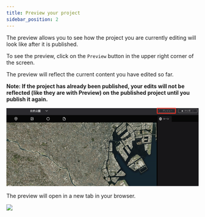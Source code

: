 ```yaml
---
title: Preview your project
sidebar_position: 2
---
```


The preview allows you to see how the project you are currently editing will look like after it is published.

To see the preview, click on the `Preview` button in the upper right corner of the screen.

The preview will reflect the current content you have edited so far.

**Note: If the project has already been published, your edits will not be reflected (like they are with Preview) on the published project until you publish it again.**

![](./img/2_001.png)

The preview will open in a new tab in your browser.

![](./img/2_002.png)